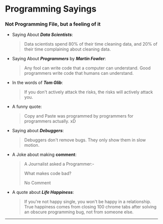 # Programming Sayings
### Not Programming File, but a feeling of it

- Saying About ***Data Scientists***:
  > Data scientists spend 80% of their time cleaning data, and 20% of their time complaining about cleaning data.

- Saying About ***Programmers*** by ***Martin Fowler***:
  > Any fool can write code that a computer can understand. Good programmers write code that humans can understand.
- In the words of ***Tom Glib***:
  > If you don't actively attack the risks, the risks will actively attack you.
- A funny quote:
  > Copy and Paste was programmed by programmers for programmers actually. xD
- Saying about ***Debuggers***:
  > Debuggers don't remove bugs. They only show them in slow motion.
- A Joke about making **comment**:
  > A Journalist asked a Programmer:- 
  > 
  > What makes code bad? 
  > 
  > No Comment
- A quote about ***Life Happiness***:
  > If you're not happy single, you won't be happy in a relationship. True happiness comes from closing 100 chrome 
    tabs after solving an obscure programming bug, not from someone else.

--------------
